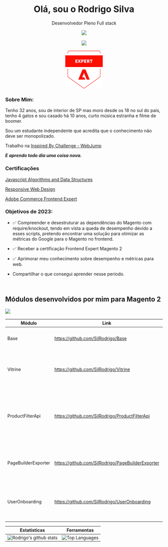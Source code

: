
<h1 align='center'>
  Olá, sou o Rodrigo Silva 
</h1>

<p align='center'>
  Desenvolvedor Pleno Full stack    
</p>
<p align='center'>
<img src="https://img.shields.io/badge/Email-rodrigo.sil91@gmail.com-green">
</p>
<p align='center'>
<img src="https://skillicons.dev/icons?i=html,css,js,ts,php,react,angular,nodejs,mysql,wordpress">
</p>
<p align='center'>
    <a target="_blank" rel="noopener" href="https://www.credly.com/badges/03be36f8-f974-4437-8824-1e61d40c8397/public_url"><img src="https://github.com/SilRodrigo/SilRodrigo/blob/main/adobe-certified-expert-adobe-commerce-front-end-developer.png"></a>
</p>

### Sobre Mim:
<p>  
    Tenho 32 anos, sou de interior de SP mas moro desde os 18 no sul do país, tenho 4 gatos e sou casado há 10 anos, curto música estranha e filme de boomer.  
</p>
<p> 
Sou um estudante independente que acredita que o conhecimento não deve ser monopolizado.

Trabalho na [Inspired By Challenge - WebJump](https://webjump.com.br/)
</p>
 <p> 
  <em><strong>E aprendo todo dia uma coisa nova.</strong></em>
</p>

<h3>Certificações</h3>
  <p>
    <a target="_blank" href="https://freecodecamp.org/certification/fcc302c8267-67ec-47d2-9eea-73851deecef5/javascript-algorithms-and-data-structures">Javascript Algorithms and Data Structures</a>  
  </p>
  <p>
    <a target="_blank" href="https://freecodecamp.org/certification/fcc302c8267-67ec-47d2-9eea-73851deecef5/responsive-web-design">Responsive Web Design</a>
  </p>
  <p>
    <a target="_blank" href="https://www.credly.com/badges/03be36f8-f974-4437-8824-1e61d40c8397/public_url">Adobe Commerce Frontend Expert</a>
  </p>  

### Objetivos de 2023:
- ✅ Compreender e desestruturar as dependências do Magento com require/knockout, tendo em vista a queda de desempenho devido a esses scripts, pretendo encontrar uma solução para otimizar as métricas do Google para o Magento no frontend.

- ✅ Receber a certificação Frontend Expert Magento 2

- ✅ Aprimorar meu conhecimento sobre desempenho e métricas para web.

- Compartilhar o que consegui aprender nesse período.

<br>

## Módulos desenvolvidos por mim para Magento 2
<a href="https://packagist.org/packages/rsilva/">
  <img src="https://img.shields.io/badge/Packagist-Rsilva%20Modules-brightgreen">
</a>

| **Módulo** | **Link** | **Descrição**
|--|--|--|
| Base | https://github.com/SilRodrigo/Base | Base para instalação dos demais módulos.
| Vitrine | https://github.com/SilRodrigo/Vitrine | Marque e link produtos em posições de uma imagem.
| ProductFilterApi | https://github.com/SilRodrigo/ProductFilterApi | Api para receber uma coleção de produtos filtrados conforme parâmetros da requisição.
| PageBuilderExporter | https://github.com/SilRodrigo/PageBuilderExporter | Importe e exporte os templates de *page builder* de sua loja Magento.
| UserOnboarding | https://github.com/SilRodrigo/UserOnboarding | Adicione mensagens de onboardings e tutorial na sua loja Magento.

| Estatísticas | Ferramentas |
|--|--|
| ![Rodrigo's github stats](https://github-readme-stats.vercel.app/api?username=silrodrigo&show_icons=true&hide_border=true&count_private=true&theme=calm) | ![Top Languages](https://github-readme-stats.vercel.app/api/top-langs/?username=silrodrigo&langs_count=10&count_private=true&hide_border=true&theme=calm&layout=compact) |
